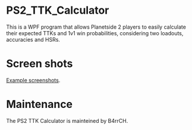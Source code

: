 # PS2_TTK_Calculator
This is a WPF program that allows Planetside 2 players to easily calculate their expected TTKs and 1v1 win probabilities, considering two loadouts, accuracies and HSRs.
# Screen shots
[Example screenshots](https://imgur.com/a/fkbTUaZ).
# Maintenance
The PS2 TTK Calculator is mainteined by B4rrCH.
